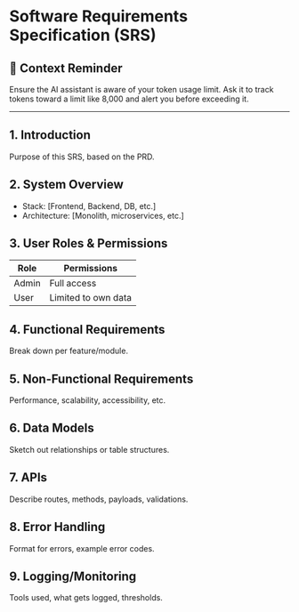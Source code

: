# Software Requirements Specification (SRS)

## 🔁 Context Reminder
Ensure the AI assistant is aware of your token usage limit. Ask it to track tokens toward a limit like 8,000 and alert you before exceeding it.

---

## 1. Introduction
Purpose of this SRS, based on the PRD.

## 2. System Overview
- Stack: [Frontend, Backend, DB, etc.]
- Architecture: [Monolith, microservices, etc.]

## 3. User Roles & Permissions
| Role       | Permissions          |
|------------|----------------------|
| Admin      | Full access          |
| User       | Limited to own data  |

## 4. Functional Requirements
Break down per feature/module.

## 5. Non-Functional Requirements
Performance, scalability, accessibility, etc.

## 6. Data Models
Sketch out relationships or table structures.

## 7. APIs
Describe routes, methods, payloads, validations.

## 8. Error Handling
Format for errors, example error codes.

## 9. Logging/Monitoring
Tools used, what gets logged, thresholds.